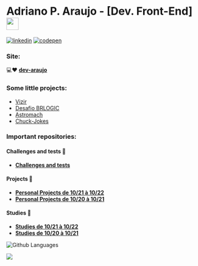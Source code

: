 # Adriano P. Araujo - [Dev. Front-End] <img src="https://github.com/blackcater/blackcater/raw/main/images/Hi.gif" height="32" />

[![linkedin](https://img.shields.io/badge/LinkedIn-0077B5?style=for-the-badge&logo=linkedin&logoColor=white)](https://www.linkedin.com/in/araujocode/)
[![codepen](https://img.shields.io/badge/Codepen-000000?style=for-the-badge&logo=codepen&logoColor=white)](https://codepen.io/araujo6_6)

### Site:

💻:heart:  [**dev-araujo**](https://dev-araujo.com.br/)

### Some little projects:

 - [Vizir](https://github.com/Pereira-Araujo/desafios/tree/main/desafio_vizir)
 - [Desafio BRLOGIC](https://github.com/Pereira-Araujo/desafios/blob/main/desafio_brlogic)
 - [Astromach](https://github.com/Pereira-Araujo/Projetos/tree/main/Projetos_React/AstroMach)
 - [Chuck-Jokes](https://github.com/Pereira-Araujo/Projetos/tree/main/Projetos_React/Chuck_Jokes)
 
 ### Important repositories:
 
 #### Challenges and tests :muscle:
 
 - [**Challenges and tests**](https://github.com/Pereira-Araujo/desafios)
 
 
#### Projects :icecream:

  - [**Personal Projects de 10/21 à 10/22**](https://github.com/Pereira-Araujo/Projetos_2) 
  - [**Personal Projects de 10/20 à 10/21**](https://github.com/Pereira-Araujo/Projetos)
 
 #### Studies :pencil:
 
 - [**Studies de 10/21 à 10/22**](https://github.com/Pereira-Araujo/Estudos_2)
 - [**Studies de 10/20 à 10/21**](https://github.com/Pereira-Araujo/Estudos)
 

  

![Github Languages](https://github-readme-stats.vercel.app/api/top-langs/?username=Pereira-Araujo&layout=count_private=true&theme=nightowl ) 

[![](https://github-readme-stats.vercel.app/api?username=Pereira-Araujo&show_icons=true&theme=nightowl )](https://github-readme-stats.vercel.app/api?username=Pereira-Araujo&show_icons=true&theme=nightowl )

